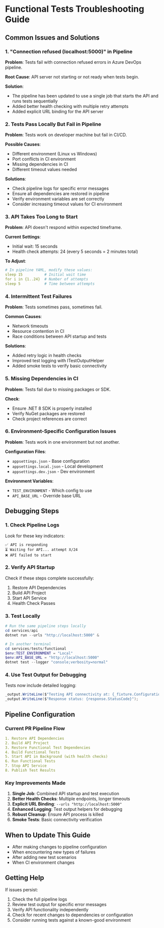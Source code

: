 # Functional Tests Troubleshooting Guide

## Common Issues and Solutions

### 1. "Connection refused (localhost:5000)" in Pipeline

**Problem**: Tests fail with connection refused errors in Azure DevOps pipeline.

**Root Cause**: API server not starting or not ready when tests begin.

**Solution**: 
- The pipeline has been updated to use a single job that starts the API and runs tests sequentially
- Added better health checking with multiple retry attempts
- Added explicit URL binding for the API server

### 2. Tests Pass Locally But Fail in Pipeline

**Problem**: Tests work on developer machine but fail in CI/CD.

**Possible Causes**:
- Different environment (Linux vs Windows)
- Port conflicts in CI environment
- Missing dependencies in CI
- Different timeout values needed

**Solutions**:
- Check pipeline logs for specific error messages
- Ensure all dependencies are restored in pipeline
- Verify environment variables are set correctly
- Consider increasing timeout values for CI environment

### 3. API Takes Too Long to Start

**Problem**: API doesn't respond within expected timeframe.

**Current Settings**:
- Initial wait: 15 seconds
- Health check attempts: 24 (every 5 seconds = 2 minutes total)

**To Adjust**:
```yaml
# In pipeline YAML, modify these values:
sleep 15          # Initial wait time
for i in {1..24}  # Number of attempts
sleep 5           # Time between attempts
```

### 4. Intermittent Test Failures

**Problem**: Tests sometimes pass, sometimes fail.

**Common Causes**:
- Network timeouts
- Resource contention in CI
- Race conditions between API startup and tests

**Solutions**:
- Added retry logic in health checks
- Improved test logging with ITestOutputHelper
- Added smoke tests to verify basic connectivity

### 5. Missing Dependencies in CI

**Problem**: Tests fail due to missing packages or SDK.

**Check**:
- Ensure .NET 8 SDK is properly installed
- Verify NuGet packages are restored
- Check project references are correct

### 6. Environment-Specific Configuration Issues

**Problem**: Tests work in one environment but not another.

**Configuration Files**:
- `appsettings.json` - Base configuration
- `appsettings.local.json` - Local development
- `appsettings.dev.json` - Dev environment

**Environment Variables**:
- `TEST_ENVIRONMENT` - Which config to use
- `API_BASE_URL` - Override base URL

## Debugging Steps

### 1. Check Pipeline Logs

Look for these key indicators:
```
✅ API is responding
⏳ Waiting for API... attempt X/24
❌ API failed to start
```

### 2. Verify API Startup

Check if these steps complete successfully:
1. Restore API Dependencies
2. Build API Project
3. Start API Service
4. Health Check Passes

### 3. Test Locally

```powershell
# Run the same pipeline steps locally
cd services/api
dotnet run --urls "http://localhost:5000" &

# In another terminal
cd services/tests/functional
$env:TEST_ENVIRONMENT = "Local"
$env:API_BASE_URL = "http://localhost:5000"
dotnet test --logger "console;verbosity=normal"
```

### 4. Use Test Output for Debugging

Tests now include detailed logging:
```csharp
_output.WriteLine($"Testing API connectivity at: {_fixture.Configuration.BaseUrl}");
_output.WriteLine($"Response status: {response.StatusCode}");
```

## Pipeline Configuration

### Current PR Pipeline Flow

```yaml
1. Restore API Dependencies
2. Build API Project  
3. Restore Functional Test Dependencies
4. Build Functional Tests
5. Start API in Background (with health checks)
6. Run Functional Tests
7. Stop API Service
8. Publish Test Results
```

### Key Improvements Made

1. **Single Job**: Combined API startup and test execution
2. **Better Health Checks**: Multiple endpoints, longer timeouts
3. **Explicit URL Binding**: `--urls "http://localhost:5000"`
4. **Enhanced Logging**: Test output helpers for debugging
5. **Robust Cleanup**: Ensure API process is killed
6. **Smoke Tests**: Basic connectivity verification

## When to Update This Guide

- After making changes to pipeline configuration
- When encountering new types of failures
- After adding new test scenarios
- When CI environment changes

## Getting Help

If issues persist:
1. Check the full pipeline logs
2. Review test output for specific error messages
3. Verify API functionality independently
4. Check for recent changes to dependencies or configuration
5. Consider running tests against a known-good environment
